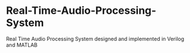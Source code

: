 # Real-Time-Audio-Processing-System
Real Time Audio Processing System designed and implemented in Verilog and MATLAB
